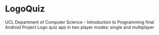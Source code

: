 # LogoQuiz
UCL Department of Computer Science - Introduction to Programming final Android Project
Logo quiz app in two player modes: single and multiplayer
